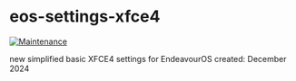 # eos-settings-xfce4
[![Maintenance](https://img.shields.io/maintenance/yes/2025.svg)]()

new simplified basic XFCE4 settings for EndeavourOS
created: December 2024
